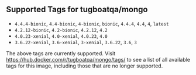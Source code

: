 ## Supported Tags for tugboatqa/mongo

* `4.4.4-bionic`, `4.4-bionic`, `4-bionic`, `bionic`, `4.4.4`, `4.4`, `4`, `latest`
* `4.2.12-bionic`, `4.2-bionic`, `4.2.12`, `4.2`
* `4.0.23-xenial`, `4.0-xenial`, `4.0.23`, `4.0`
* `3.6.22-xenial`, `3.6-xenial`, `3-xenial`, `3.6.22`, `3.6`, `3`

The above tags are currently supported. Visit https://hub.docker.com/r/tugboatqa/mongo/tags/ to see a list of all available tags for this image, including those that are no longer supported.
